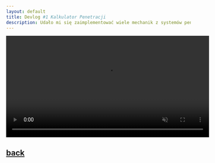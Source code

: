 ```yaml
---
layout: default
title: Devlog #1 Kalkulator Penetracji
description: Udało mi się zaimplementować wiele mechanik z systemów penetracji War Thunder
---
```



<video width="110%" title="" loop="" autoplay="" playsinline="" muted="true">
<source src="https://v.redd.it/ukg883sa4ni81/DASH_1080.mp4" type="video/mp4">
</video>


## [back](./)
